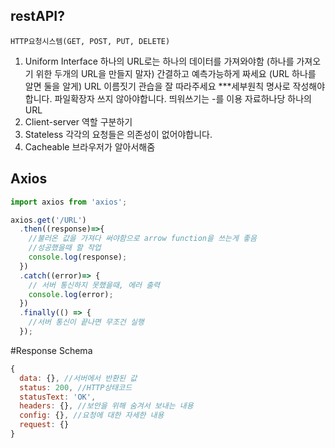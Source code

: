 
## restAPI?
    HTTP요청시스템(GET, POST, PUT, DELETE)
1. Uniform Interface
    하나의 URL로는 하나의 데이터를 가져와야함 
        (하나를 가져오기 위한 두개의 URL을 만들지 말자)
    간결하고 예측가능하게 짜세요 (URL 하나를 알면 둘을 알게)
     URL 이름짓기 관습을 잘 따라주세요
     ***세부원칙
     명사로 작성해야합니다.
     파일확장자 쓰지 않아야합니다.
     띄워쓰기는 -를 이용
     자료하나당 하나의 URL
2. Client-server 역할 구분하기
3. Stateless 각각의 요청들은 의존성이 없어야합니다.
4. Cacheable 브라우저가 알아서해줌

## Axios


```js
import axios from 'axios';

axios.get('/URL')
  .then((response)=>{
    //불러온 값을 가져다 써야함으로 arrow function을 쓰는게 좋음
    //성공했을때 할 작업
    console.log(response);
  })
  .catch((error)=> {
    // 서버 통신하지 못했을때, 에러 출력
    console.log(error);
  })
  .finally(() => {
    //서버 통신이 끝나면 무조건 실행
  });
```
#Response Schema

```js
{
  data: {}, //서버에서 반환된 값
  status: 200, //HTTP상태코드
  statusText: 'OK', 
  headers: {}, //보안을 위해 숨겨서 보내는 내용
  config: {}, //요청에 대한 자세한 내용
  request: {} 
}
```
